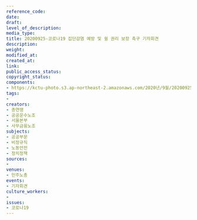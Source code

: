 ```yaml
---
reference_code: 
date: 
draft: 
level_of_description: 
media_type: 
title: 20200925-코로나19 집단감염 예방 및 쉴 권리 보장 촉구 기자회견
description: 
weight: 
modified_at: 
created_at: 
link: 
public_access_status: 
copyright_status: 
components:
- https://kctu-photo.s3.ap-northeast-2.amazonaws.com/2020년/9월/20200925-코로나19+집단감염+예방+및+쉴+권리+보장+촉구+기자회견/_PIG6206.jpg
tags:
- 
creators:
- 총연맹
- 공공운수노조
- 서울본부
- 사무금융노조
subjects:
- 공공부문
- 비정규직
- 노동안전
- 정치정책
sources:
- 
venues:
- 민주노총
events:
- 기자회견
culture_workers:
- 
issues:
- 코로나19
---
```

